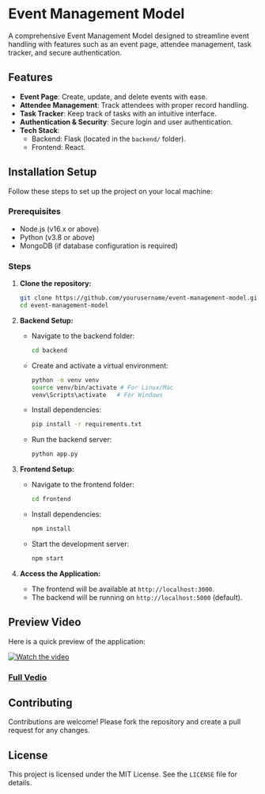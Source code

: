 # Event Management Model

A comprehensive Event Management Model designed to streamline event handling with features such as an event page, attendee management, task tracker, and secure authentication.

## Features

- **Event Page**: Create, update, and delete events with ease.
- **Attendee Management**: Track attendees with proper record handling.
- **Task Tracker**: Keep track of tasks with an intuitive interface.
- **Authentication & Security**: Secure login and user authentication.
- **Tech Stack**:
  - Backend: Flask (located in the `backend/` folder).
  - Frontend: React.

## Installation Setup

Follow these steps to set up the project on your local machine:

### Prerequisites

- Node.js (v16.x or above)
- Python (v3.8 or above)
- MongoDB (if database configuration is required)

### Steps

1. **Clone the repository:**

   ```bash
   git clone https://github.com/yourusername/event-management-model.git
   cd event-management-model
   ```

2. **Backend Setup:**

   - Navigate to the backend folder:
     ```bash
     cd backend
     ```
   - Create and activate a virtual environment:
     ```bash
     python -m venv venv
     source venv/bin/activate # For Linux/Mac
     venv\Scripts\activate   # For Windows
     ```
   - Install dependencies:
     ```bash
     pip install -r requirements.txt
     ```
   - Run the backend server:
     ```bash
     python app.py
     ```

3. **Frontend Setup:**

   - Navigate to the frontend folder:
     ```bash
     cd frontend
     ```
   - Install dependencies:
     ```bash
     npm install
     ```
   - Start the development server:
     ```bash
     npm start
     ```

4. **Access the Application:**

   - The frontend will be available at `http://localhost:3000`.
   - The backend will be running on `http://localhost:5000` (default).

## Preview Video

Here is a quick preview of the application:

[![Watch the video](https://img.youtube.com/vi/dJ3vCqCL_Ok/maxresdefault.jpg)](https://youtu.be/dJ3vCqCL_Ok)

### [Full Vedio](https://youtu.be/dJ3vCqCL_Ok)

## Contributing

Contributions are welcome! Please fork the repository and create a pull request for any changes.

## License

This project is licensed under the MIT License. See the `LICENSE` file for details.
